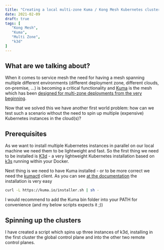 ```yaml
---
title: "Creating a local multi-zone Kuma / Kong Mesh Kubernetes cluster"
date: 2021-02-09
draft: true
tags: [
   "Kong Mesh",
   "Kuma",
   "Multi Zone",
   "k3d"
]
---
```


## What are we talking about?

When it comes to service mesh the need for having a mesh spanning multiple different environments (different deployment zone, different clouds, on-premise, ...) is becoming a critical functionality and [Kuma](https://kuma.io/) is the mesh which has been [designed for multi-zone deployments from the very beginning](https://kuma.io/docs/1.0.7/documentation/deployments/#multi-zone-mode).

Now that we solved this we have another first world problem: how can we test such a scenario without the need to spin up multiple (expensive) Kubernetes instances in the cloud(s)?

## Prerequisites

As we want to install multiple Kubernetes instances in parallel on our local machine we need them to be lightweight and fast. So the first thing we need to be installed is [K3d](https://k3d.io/) - a very lightweight Kubernetes installation based on [k3s](https://github.com/k3s-io/k3s) running within your Docker.

Next thing is we need to have Kuma installed - or to be more correct we need the [kumactl](https://kuma.io/docs/1.0.7/documentation/cli/) client. As you can see [at the documentation](https://kuma.io/docs/1.0.7/installation/kubernetes/#_1-download-kuma) the installation is very easy 

```bash
curl -L https://kuma.io/installer.sh | sh -
```

I would recommend to add the Kuma bin folder into your PATH for convenience (and my below scripts expects it ;))

## Spinning up the clusters

I have created a script which spins up three instances of k3d, installing in the first cluster the global control plane and into the other two remote control planes.